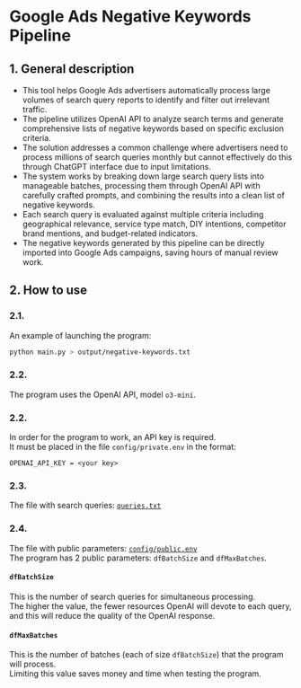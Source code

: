 # Google Ads Negative Keywords Pipeline
## 1. General description
- This tool helps Google Ads advertisers automatically process large volumes of search query reports to identify and filter out irrelevant traffic.  
- The pipeline utilizes OpenAI API to analyze search terms and generate comprehensive lists of negative keywords based on specific exclusion criteria.  
- The solution addresses a common challenge where advertisers need to process millions of search queries monthly but cannot effectively do this through ChatGPT interface due to input limitations.  
- The system works by breaking down large search query lists into manageable batches, processing them through OpenAI API with carefully crafted prompts, and combining the results into a clean list of negative keywords.  
- Each search query is evaluated against multiple criteria including geographical relevance, service type match, DIY intentions, competitor brand mentions, and budget-related indicators.  
- The negative keywords generated by this pipeline can be directly imported into Google Ads campaigns, saving hours of manual review work.

## 2. How to use
### 2.1. 
An example of launching the program:
```bash
python main.py > output/negative-keywords.txt
```

### 2.2. 
The program uses the OpenAI API, model `o3-mini`.  

### 2.2.
In order for the program to work, an API key is required.  
It must be placed in the file `config/private.env` in the format:
```
OPENAI_API_KEY = <your key>
```

### 2.3.
The file with search queries: [`queries.txt`](https://github.com/dmitry-ai/google-ads-negative-keywords-pipeline/blob/main/queries.txt)

### 2.4. 
The file with public parameters: [`config/public.env`](https://github.com/dmitry-ai/google-ads-negative-keywords-pipeline/blob/main/config/public.env)  
The program has 2 public parameters: `dfBatchSize` and `dfMaxBatches`.

#### `dfBatchSize`
This is the number of search queries for simultaneous processing.  
The higher the value, the fewer resources OpenAI will devote to each query, and this will reduce the quality of the OpenAI response.

#### `dfMaxBatches`
This is the number of batches (each of size `dfBatchSize`) that the program will process.  
Limiting this value saves money and time when testing the program.